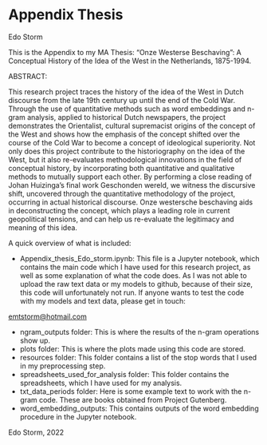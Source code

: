 # Appendix Thesis
Edo Storm

This is the Appendix to my MA Thesis: “Onze Westerse Beschaving”: A Conceptual History of the Idea of the West in the Netherlands, 1875-1994.

ABSTRACT:

This research project traces the history of the idea of the West in Dutch discourse from the late 19th century up until the end of the Cold War. Through the use of quantitative methods such as word embeddings and n-gram analysis, applied to historical Dutch newspapers, the project demonstrates the Orientalist, cultural supremacist origins of the concept of the West and shows how the emphasis of the concept shifted over the course of the Cold War to become a concept of ideological superiority. Not only does this project contribute to the historiography on the idea of the West, but it also re-evaluates methodological innovations in the field of conceptual history, by incorporating both quantitative and qualitative methods to mutually support each other. By performing a close reading of Johan Huizinga’s final work Geschonden wereld, we witness the discursive shift, uncovered through the quantitative methodology of the project, occurring in actual historical discourse. Onze westersche beschaving aids in deconstructing the concept, which plays a leading role in current geopolitical tensions, and can help us re-evaluate the legitimacy and meaning of this idea.

A quick overview of what is included:

- Appendix_thesis_Edo_storm.ipynb: This file is a Jupyter notebook, which contains the main code which I have used for this research project, as well as some explanation of what the code does. As I was not able to upload the raw text data or my models to github, because of their size, this code will unfortunately not run. If anyone wants to test the code with my models and text data, please get in touch:

emtstorm@hotmail.com

- ngram_outputs folder: This is where the results of the n-gram operations show up.
- plots folder: This is where the plots made using this code are stored.
- resources folder: This folder contains a list of the stop words that I used in my preprocessing step.
- spreadsheets_used_for_analysis folder: This folder contains the spreadsheets, which I have used for my analysis.
- txt_data_periods folder: Here is some example text to work with the n-gram code. These are books obtained from Project Gutenberg.
- word_embedding_outputs: This contains outputs of the word embedding procedure in the Jupyter notebook.

Edo Storm, 2022
